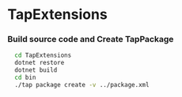 # TapExtensions

### Build source code and Create TapPackage
```bash
  cd TapExtensions
  dotnet restore
  dotnet build
  cd bin
  ./tap package create -v ../package.xml
```
